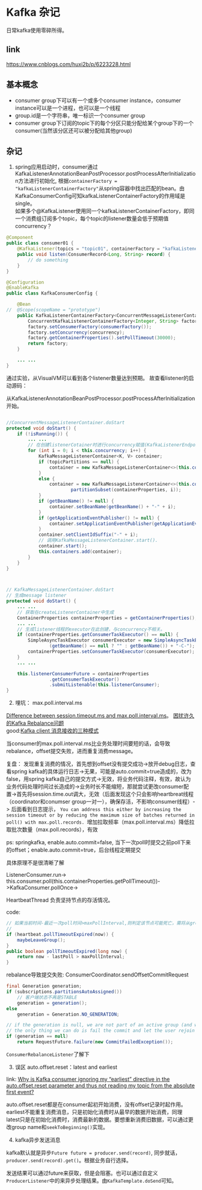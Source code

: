# Kafka 杂记

日常kafka使用零碎所得。

## link

https://www.cnblogs.com/huxi2b/p/6223228.html

## 基本概念

* consumer group下可以有一个或多个consumer instance，consumer instance可以是一个进程，也可以是一个线程
* group.id是一个字符串，唯一标识一个consumer group
* consumer group下订阅的topic下的每个分区只能分配给某个group下的一个consumer(当然该分区还可以被分配给其他group)

## 杂记

1. spring应用启动时，consumer通过KafkaListenerAnnotationBeanPostProcessor.postProcessAfterInitialization方法进行初始化, 根据`containerFactory = "kafkaListenerContainerFactory"`从spring容器中找出匹配的bean。由KafkaConsumerConfig可知kafkaListenerContainerFactory的作用域是single。  
如果多个@KafkaListener使用同一个kafkaListenerContainerFactory，即同一个消费组订阅多个topic，每个topic的listener数量会低于预期值concurrency？

```java
@Component
public class consumer01 {
	@KafkaListener(topics = "topic01", containerFactory = "kafkaListenerContainerFactory")	
	public void listen(ConsumerRecord<Long, String> record) {
		// do something
	}
}

@Configuration
@EnableKafka
public class KafkaConsumerConfig {

	@Bean
//	@Scope(scopeName = "prototype")
	public KafkaListenerContainerFactory<ConcurrentMessageListenerContainer<Integer, String>> kafkaListenerContainerFactory() {
		ConcurrentKafkaListenerContainerFactory<Integer, String> factory = new ConcurrentKafkaListenerContainerFactory<>();
		factory.setConsumerFactory(consumerFactory());
		factory.setConcurrency(concurrency);
		factory.getContainerProperties().setPollTimeout(30000);
		return factory;
	}

	... ...
}

```
通过实验，从VisualVM可以看到各个listener数量达到预期。 
故查看listener的启动源码：

从KafkaListenerAnnotationBeanPostProcessor.postProcessAfterInitialization开始。

```java

//ConcurrentMessageListenerContainer.doStart
protected void doStart() {
	if (!isRunning()) {
		... ...
		// 在创建listenerCotainer时进行concurrency赋值(KafkaListenerEndpointRegistry.registerListenerContainer)
		for (int i = 0; i < this.concurrency; i++) {
			KafkaMessageListenerContainer<K, V> container;
			if (topicPartitions == null) {
				container = new KafkaMessageListenerContainer<>(this.consumerFactory, containerProperties);
			}
			else {
				container = new KafkaMessageListenerContainer<>(this.consumerFactory, containerProperties,
						partitionSubset(containerProperties, i));
			}
			if (getBeanName() != null) {
				container.setBeanName(getBeanName() + "-" + i);
			}
			if (getApplicationEventPublisher() != null) {
				container.setApplicationEventPublisher(getApplicationEventPublisher());
			}
			container.setClientIdSuffix("-" + i);
			// 调用KafkaMessageListenerContainer.start().
			container.start();
			this.containers.add(container);
		}
	}
}



// KafkaMessageListenerContainer.doStart
// 生成message listener
protected void doStart() {
	... ... 
	// 获取在createListenerContainer中生成
	ContainerProperties containerProperties = getContainerProperties();
	... ...
	// 生成listener线程的executor在此创建，与concurrency不相关。
	if (containerProperties.getConsumerTaskExecutor() == null) {
		SimpleAsyncTaskExecutor consumerExecutor = new SimpleAsyncTaskExecutor(
				(getBeanName() == null ? "" : getBeanName()) + "-C-");
		containerProperties.setConsumerTaskExecutor(consumerExecutor);
	}
	... ...

	this.listenerConsumerFuture = containerProperties
				.getConsumerTaskExecutor()
				.submitListenable(this.listenerConsumer);
}
```


2. 埋坑： max.poll.interval.ms 

[Difference between session.timeout.ms and max.poll.interval.ms](https://stackoverflow.com/questions/39730126/difference-between-session-timeout-ms-and-max-poll-interval-ms-for-kafka-0-10-0)。
[困扰许久的Kafka Rebalance问题](https://zhuanlan.zhihu.com/p/46963810)  
good:[Kafka client 消息接收的三种模式](https://blog.csdn.net/laojiaqi/article/details/79034798)

当consumer的max.poll.interval.ms比业务处理时间要短的话，会导致rebalance，offset提交失败，进而重复消费message。


复盘： 发现重复消费的情况，首先想到offset没有提交成功->放开debug日志，查看spring kafka的具体运行日志->无果，可能是auto.commit=true造成的，改为false，用spring kafka自己的提交方式->无效，将业务代码注释，有效，故认为业务代码处理时间过长造成的->业务时长不能缩短，那就尝试更改consumer配置->首先将session.time.out调大，无效（后面发现这个只会影响heartbreat线程（coordinator和conumser group一对一），确保存活，不影响consumer线程）-> 后面看到日志提示， `You can address this either by increasing the session timeout or by reducing the maximum size of batches returned in poll() with max.poll.records. `增加拉取频率（max.poll.interval.ms）降低拉取批次数量（max.poll.records），有效


ps: springkafka, enable.auto.commit=false, 当下一次poll时提交之前poll下来的offset；enable.auto.commit=true，后台线程定期提交

具体原理不是很清晰了解

ListenerConsumer.run-> this.consumer.poll(this.containerProperties.getPollTimeout())->KafkaConsumer.pollOnce->


HeartbeatThread 负责坚持节点的存活情况。

code:

```java
// 如果当前时间-最近一次poll时间>maxPollInterval,则判定该节点可能死亡，需将从group中剔除，导致rebalance。
// 
if (heartbeat.pollTimeoutExpired(now)) {
	maybeLeaveGroup();
}
public boolean pollTimeoutExpired(long now) {
    return now - lastPoll > maxPollInterval;
}
```

rebalance导致提交失败: ConsumerCoordinator.sendOffsetCommitRequest

~~~java
final Generation generation;
if (subscriptions.partitionsAutoAssigned())
	// 客户端状态不再是STABLE
    generation = generation();
else
    generation = Generation.NO_GENERATION;

// if the generation is null, we are not part of an active group (and we expect to be).
// the only thing we can do is fail the commit and let the user rejoin the group in poll()
if (generation == null)
    return RequestFuture.failure(new CommitFailedException());
~~~

`ConsumerRebalanceListener`了解下

3. 误区 auto.offset.reset：latest and earliest

link: [Why is Kafka consumer ignoring my “earliest” directive in the auto.offset.reset parameter and thus not reading my topic from the absolute first event?
](https://stackoverflow.com/questions/49945450/why-is-kafka-consumer-ignoring-my-earliest-directive-in-the-auto-offset-reset)

auto.offset.reset都是在consumer起初开始消费，没有offset记录时起作用。earliest不能重复消费消息，只是初始化消费时从最早的数据开始消费，同理latest只是在初始化消费时，消费最新的数据。要想重新消费旧数据，可以通过更改group name和`seekToBeginning()`实现。



4. kafka异步发送消息

kafka默认就是异步`Future future = producer.send(record)`, 同步就话，`producer.send(record).get()`。根据业务自行选择。

发送结果可以通过future来获取，但是会阻塞。也可以通过自定义`ProducerListener`中的来异步处理结果。由`KafkaTemplate.doSend`可知。
